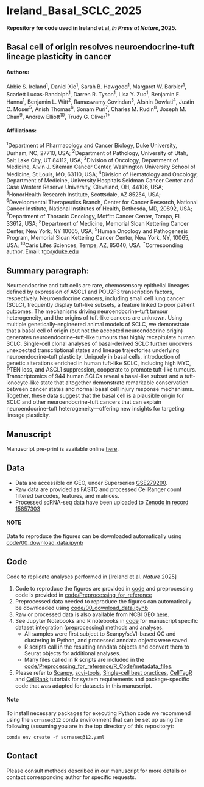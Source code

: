 # Ireland_Basal_SCLC_2025
#### Repository for code used in Ireland et al, _In Press at Nature_, 2025. 

## **Basal cell of origin resolves neuroendocrine-tuft lineage plasticity in cancer**

#### Authors:
Abbie S. Ireland<sup>1</sup>, Daniel Xie<sup>1</sup>, Sarah B. Hawgood<sup>1</sup>,  Margaret W. Barbier<sup>1</sup>, Scarlett Lucas-Randolph<sup>1</sup>, Darren R. Tyson<sup>1</sup>, Lisa Y. Zuo<sup>1</sup>, Benjamin E. Hanna<sup>1</sup>, Benjamin L. Witt<sup>2</sup>, Ramaswamy Govindan<sup>3</sup>, Afshin Dowlati<sup>4</sup>, Justin C. Moser<sup>5</sup>, Anish Thomas<sup>6</sup>, Sonam Puri<sup>7</sup>, Charles M. Rudin<sup>8</sup>, Joseph M. Chan<sup>9</sup>, Andrew Elliott<sup>10</sup>, Trudy G. Oliver<sup>1*</sup>

#### Affiliations:	
<sup>1</sup>Department of Pharmacology and Cancer Biology, Duke University, Durham, NC, 27710, USA;
<sup>2</sup>Department of Pathology, University of Utah, Salt Lake City, UT 84112, USA; 
<sup>3</sup>Division of Oncology, Department of Medicine, Alvin J. Siteman Cancer Center, Washington University School of Medicine, St Louis, MO, 63110, USA;
<sup>4</sup>Division of Hematology and Oncology, Department of Medicine, University Hospitals Seidman Cancer Center and Case Western Reserve University, Cleveland, OH, 44106, USA;
<sup>5</sup>HonorHealth Research Institute, Scottsdale, AZ 85254, USA;
<sup>6</sup>Developmental Therapeutics Branch, Center for Cancer Research, National Cancer Institute, National Institutes of Health, Bethesda, MD, 20892, USA;
<sup>7</sup>Department of Thoracic Oncology, Moffitt Cancer Center, Tampa, FL 33612, USA;
<sup>8</sup>Department of Medicine, Memorial Sloan Kettering Cancer Center, New York, NY 10065, USA;
<sup>9</sup>Human Oncology and Pathogenesis Program, Memorial Sloan Kettering Cancer Center, New York, NY, 10065, USA;
<sup>10</sup>Caris Lifes Sciences, Tempe, AZ, 85040, USA.
<sup>*</sup>Corresponding author. Email: tgo@duke.edu

## Summary paragraph:
Neuroendocrine and tuft cells are rare, chemosensory epithelial lineages defined by expression of ASCL1 and POU2F3 transcription factors, respectively. Neuroendocrine cancers, including small cell lung cancer (SCLC), frequently display tuft-like subsets, a feature linked to poor patient outcomes. The mechanisms driving neuroendocrine–tuft tumour heterogeneity, and the origins of tuft-like cancers are unknown. Using multiple genetically-engineered animal models of SCLC, we demonstrate that a basal cell of origin (but not the accepted neuroendocrine origin) generates neuroendocrine–tuft-like tumours that highly recapitulate human SCLC. Single-cell clonal analyses of basal-derived SCLC further uncovers unexpected transcriptional states and lineage trajectories underlying neuroendocrine–tuft plasticity. Uniquely in basal cells, introduction of genetic alterations enriched in human tuft-like SCLC, including high MYC, PTEN loss, and ASCL1 suppression, cooperate to promote tuft-like tumours. Transcriptomics of 944 human SCLCs reveal a basal-like subset and a tuft-ionocyte-like state that altogether demonstrate remarkable conservation between cancer states and normal basal cell injury response mechanisms. Together, these data suggest that the basal cell is a plausible origin for SCLC and other neuroendocrine-tuft cancers that can explain neuroendocrine–tuft heterogeneity—offering new insights for targeting lineage plasticity.

## Manuscript
Manuscript pre-print is available online [here](https://www.biorxiv.org/content/10.1101/2024.11.13.623500v1).

## Data
* Data are accessible on GEO, under Superseries [GSE279200](https://www.ncbi.nlm.nih.gov/geo/query/acc.cgi?acc=GSE279200).  
* Raw data are provided as FASTQ and processed CellRanger count filtered barcodes, features, and matrices.  
* Processed scRNA-seq data have been uploaded to [Zenodo in record 15857303](https://zenodo.org/records/15857303)  

#### NOTE
Data to reproduce the figures can be downloaded automatically using [code/00_download_data.ipynb](code/00_download_data.ipynb)  

## Code
Code to replicate analyses performed in [Ireland et al. *Nature* 2025]

1. Code to reproduce the figures are provided in [code](code/) and preprocessing code is provided in [code/Preprocessing_for_reference]([code/Preprocessing_for_reference)  
1. Preprocessed data needed to reproduce the figures can automatically be downloaded using [code/00_download_data.ipynb](code/00_download_data.ipynb)  
1. Raw or processed data is also available from NCBI GEO [here](https://www.ncbi.nlm.nih.gov/geo/query/acc.cgi?acc=GSE279200).
1. See Jupyter Notebooks and R notebooks in [code](code) for manuscript specific dataset integration (preprocessing) methods and analyses. 
	* All samples were first subject to Scanpy/scVI-based QC and clustering in Python, and processed anndata objects were saved. 
	* R scripts call in the resulting anndata objects and convert them to Seurat objects for additional analyses. 
	* Many files called in R scripts are included in the [code/Preprocessing_for_reference/R_Code/metadata_files](code/Preprocessing_for_reference/R_Code/metadata_files).  
1. Please refer to [Scanpy](https://scanpy.readthedocs.io/en/stable/), [scvi-tools](https://docs.scvi-tools.org/en/stable/tutorials/index.html), [Single-cell best practices](https://www.sc-best-practices.org/), [CellTagR](https://github.com/morris-lab/CellTagR) and [CellRank](https://cellrank.readthedocs.io/en/stable/notebooks/tutorials/general/100_getting_started.html) tutorials for system requirements and package-specific code that was adapted for datasets in this manuscript. 

#### Note 
To install necessary packages for executing Python code we recommend using the `scrnaseq312` conda environment that can be set up using the following (assuming you are in the top directory of this repository):

```
conda env create -f scrnaseq312.yaml
```

## Contact
Please consult methods described in our manuscript for more details or contact corresponding author for specific requests.

